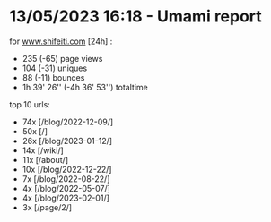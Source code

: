 # 13/05/2023 16:18 - Umami report
for www.shifeiti.com [24h] :

 - 235 (-65) page views
 - 104 (-31) uniques
 - 88 (-11) bounces
 - 1h 39' 26'' (-4h 36' 53'') totaltime


top 10 urls:
 - 74x [/blog/2022-12-09/]
 - 50x [/]
 - 26x [/blog/2023-01-12/]
 - 14x [/wiki/]
 - 11x [/about/]
 - 10x [/blog/2022-12-22/]
 - 7x [/blog/2022-08-22/]
 - 4x [/blog/2022-05-07/]
 - 4x [/blog/2023-02-01/]
 - 3x [/page/2/]


